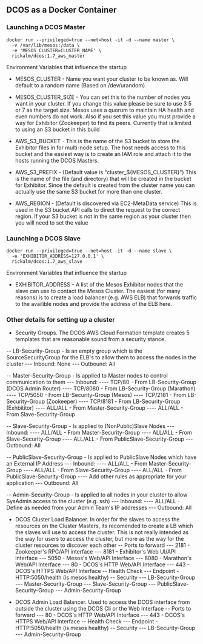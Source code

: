 ## DCOS as a Docker Container


### Launching a DCOS Master

```
docker run --privileged=true --net=host -it -d --name master \
  -v /var/lib/mesos:/data \
  -e 'MESOS_CLUSTER=CLUSTER_NAME' \
  rickalm/dcos:1.7_aws_master
```

Environment Variables that influence the startup

- MESOS_CLUSTER - Name you want your cluster to be known as. Will default to a random name (Based on /dev/urandom)

- MESOS_CLUSTER_SIZE - You can set this to the number of nodes you want in your cluster. If you change this value please be sure to use 3 5 or 7 as the target size. Mesos uses a quorum to maintain HA health and even numbers do not work. Also if you set this value you must provide a way for Exhibitor (Zookeeper) to find its peers. Currently that is limited to using an S3 bucket in this build

- AWS_S3_BUCKET - This is the name of the S3 bucket to store the Exhibitor files in for multi-node setup. The host needs access to this bucket and the easiest way is to create an IAM role and attach it to the hosts running the DCOS Masters.

- AWS_S3_PREFIX - (Default value is "cluster_${MESOS_CLUSTER}") This is the name of the file (and directory) that will be created in the  bucket for Exhibitor. Since the default is created from the cluster name you can actually use the same S3 bucket for more than one cluster.

- AWS_REGION - (Default is discovered via EC2-MetaData service) This is used in the S3 bucket API calls to direct the request to the correct region. If your S3 bucket is not in the same region as your cluster then you will need to set the value



### Launching a DCOS Slave

```
docker run --privileged=true --net=host -it -d --name slave \
  -e 'EXHIBITOR_ADDRESS=127.0.0.1' \
  rickalm/dcos:1.7_aws_slave
```

Environment Variables that influence the startup

- EXHIBITOR_ADDRESS - A list of the Mesos Exhibitor nodes that the slave can use to contact the Mesos Cluster. The easiest (for many reasons) is to create a load balancer (e.g. AWS ELB) that forwards traffic to the availible nodes and provide the address of the ELB here.


### Other details for setting up a cluster

- Security Groups. The DCOS AWS Cloud Formation template creates 5 templates that are reasonable sound from a security stance.

-- LB-Security-Group - Is an empty group which is the SourceSecurityGroup for the ELB's to allow them to access the nodes in the cluster
--- Inbound: None
--- Outbound: All

-- Master-Security-Group - Is applied to Master nodes to control communication to them
--- Inbound:
---- TCP/80 - From LB-Security-Group (DCOS Admin Router)
---- TCP/8080 - From LB-Security-Group (Marathon)
---- TCP/5050 - From LB-Security-Group (Mesos)
---- TCP/2181 - From LB-Security-Group (Zookeeper)
---- TCP/8181 - From LB-Security-Group (Exhbititor)
---- ALL/ALL - From Master-Security-Group
---- ALL/ALL - From Slave-Security-Group

-- Slave-Security-Group - Is applied to (NonPublic)Slave Nodes
--- Inbound:
---- ALL/ALL - From Master-Security-Group
---- ALL/ALL - From Slave-Security-Group
---- ALL/ALL - From PublicSlave-Security-Group
--- Outbound: All

-- PublicSlave-Security-Group - Is applied to PublicSlave Nodes which have an External IP Address
--- Inbound:
---- ALL/ALL - From Master-Security-Group
---- ALL/ALL - From Slave-Security-Group
---- ALL/ALL - From PublicSlave-Security-Group
---- Add other rules as appropriate for your application
--- Outbound: All

-- Admin-Security-Group - Is applied to all nodes in your cluster to allow SysAdmin access to the cluster (e.g. ssh)
--- Inbound:
---- ALL/ALL - Define as needed from your Admin Team's IP addresses
--- Outbound: All

- DCOS Cluster Load Balancer. In order for the slaves to access the resources on the Cluster Masters, its recomended to create a LB which the slaves will use to access the cluster. This is not really intended as the way for users to access the cluster, but more as the way for the cluster resources to discover each other
-- Ports to forward
--- 2181 - Zookeeper's RPC/API interface
--- 8181 - Exhibitor's Web UI/API interface
--- 5050 - Mesos's Web/API Interface
--- 8080 - Marathon's Web/API Interface
--- 80 - DCOS's HTTP Web/API Interface
--- 443 - DCOS's HTTPS Web/API Interface
-- Health Check
--- Endpoint - HTTP:5050/health (is mesos healthy)
-- Security
--- LB-Security-Group
--- Master-Security-Group
--- Slave-Security-Group
--- PublicSlave-Security-Group
--- Admin-Security-Group

- DCOS Admin Load Balancer. Used to access the DCOS interface from outside the cluster using the DCOS Cli or the Web Interface 
-- Ports to forward
--- 80 - DCOS's HTTP Web/API Interface
--- 443 - DCOS's HTTPS Web/API Interface
-- Health Check
--- Endpoint - HTTP:5050/health (is mesos healthy)
-- Security
--- LB-Security-Group
--- Admin-Security-Group

